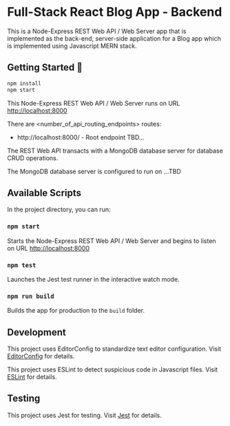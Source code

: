 # Full-Stack React Blog App - Backend

This is a Node-Express REST Web API / Web Server app that is implemented as the back-end, server-side application for a Blog app which is implemented using Javascript MERN stack.

## Getting Started :rocket:

```bash
npm install
npm start
```

This Node-Express REST Web API / Web Server runs on URL [http://localhost:8000](http://localhost:8000)

There are <number_of_api_routing_endpoints> routes:

- http://localhost:8000/ - Root endpoint
  TBD...

The REST Web API transacts with a MongoDB database server for database CRUD operations.

The MongoDB database server is configured to run on ...TBD

## Available Scripts

In the project directory, you can run:

### `npm start`

Starts the Node-Express REST Web API / Web Server and begins to listen on URL [http://localhost:8000](http://localhost:8000)

### `npm test`

Launches the Jest test runner in the interactive watch mode.

### `npm run build`

Builds the app for production to the `build` folder.

## Development

This project uses EditorConfig to standardize text editor configuration. Visit [EditorConfig](https://editorconfig.org) for details.

This project uses ESLint to detect suspicious code in Javascript files. Visit [ESLint](https://eslint.org) for details.

## Testing

This project uses Jest for testing. Visit [Jest](https://jestjs.io) for details.
